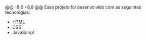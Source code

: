 @@ -8,6 +8,8 @@ Esse projeto foi desenvolvido com as seguintes tecnologias:
- HTML
- CSS
- JavaScript
